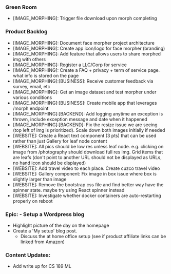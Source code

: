 ### Green Room
- [IMAGE_MORPHING]: Trigger file download upon morph completing

### Product Backlog
- [IMAGE_MORPHING]: Document face morpher project architecture
- [IMAGE_MORPHING]: Create app icon/logo for face morpher (branding)
- [IMAGE_MORPHING]: Add feature that allows users to share morphed img with others
- [IMAGE_MORPHING]: Register a LLC/Corp for service
- [IMAGE_MORPHING]: Create a FAQ + privacy + term of service page.  what info is stored on the page
- [IMAGE_MORPHING]:[BUSINESS]: Receive customer feedback via survey, email, etc
- [IMAGE_MORPHING]: Get an image dataset and test morpher under various conditions
- [IMAGE_MORPHING]:[BUSINESS]: Create mobile app that leverages /morph endpoint
- [IMAGE_MORPHING]:[BACKEND]: Add logging anytime an exception is thrown, include exception message and date when it happened
- [IMAGE_MORPHING]:[BACKEND]: Fix the resize issue we are seeing (top left of img is prioritized).  Scale down both images initially if needed
- [WEBSITE]: Create a React text component (3 pts) that can be used rather than just Gallery for leaf node content
- [WEBSITE]: All pics should be low res unless leaf node. e.g. clicking on image from /photography should download full res img.  Grid items that are leafs (don't point to another URL should not be displayed as URLs, no hand icon should be displayed) 
- [WEBSITE]: Add travel video to each place.  Create cuzco travel video
- [WEBSITE]: Gallery component: Fix image in box issue where box is slightly larger than image
- [WEBSITE]: Remove the bootstrap css file and find better way have the spinner state.  maybe try using React spinner instead
- [WEBSITE]: Investigate whether docker containers are auto-restarting properly on reboot

### Epic: - Setup a Wordpress blog
- Highlight picture of the day on the homepage
- Create a 'My setup' blog post.
    - Discuss the at home office setup (see if product affiliate links can be linked from Amazon)
 
### Content Updates: 
- Add write up for CS 189 ML

